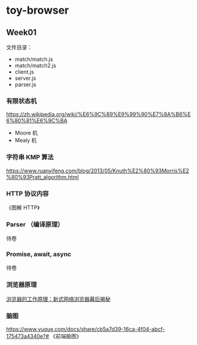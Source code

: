 # toy-browser

## Week01

文件目录：

- match/match.js
- match/match2.js
- client.js
- server.js
- parser.js

### 有限状态机

https://zh.wikipedia.org/wiki/%E6%9C%89%E9%99%90%E7%8A%B6%E6%80%81%E6%9C%BA

- Moore 机
- Mealy 机

### 字符串 KMP 算法

https://www.ruanyifeng.com/blog/2013/05/Knuth%E2%80%93Morris%E2%80%93Pratt_algorithm.html


### HTTP 协议内容

《图解 HTTP》

### Parser （编译原理）

待卷

### Promise, await, async

待卷

### 浏览器原理

[浏览器的工作原理：新式网络浏览器幕后揭秘](https://www.html5rocks.com/zh/tutorials/internals/howbrowserswork/)

### 脑图

https://www.yuque.com/docs/share/cb5a7d39-16ca-4f04-abcf-175473a4340e?# 《前端脑图》
